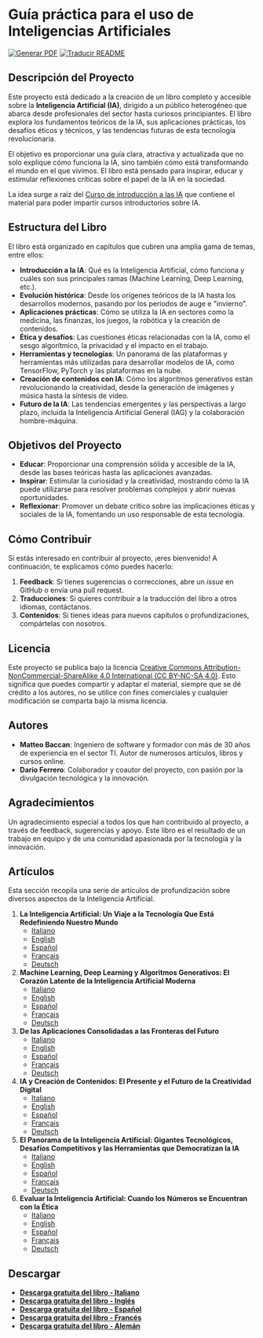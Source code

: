 # Guía práctica para el uso de Inteligencias Artificiales

[![Generar PDF](https://github.com/matteobaccan/CorsoAIBook/actions/workflows/generatepdf.yml/badge.svg)](https://github.com/matteobaccan/CorsoAIBook/actions/workflows/generatepdf.yml)
[![Traducir README](https://github.com/matteobaccan/CorsoAIBook/actions/workflows/translatereadme.yml/badge.svg)](https://github.com/matteobaccan/CorsoAIBook/actions/workflows/translatereadme.yml)

## Descripción del Proyecto

Este proyecto está dedicado a la creación de un libro completo y accesible sobre la **Inteligencia Artificial (IA)**, dirigido a un público heterogéneo que abarca desde profesionales del sector hasta curiosos principiantes. El libro explora los fundamentos teóricos de la IA, sus aplicaciones prácticas, los desafíos éticos y técnicos, y las tendencias futuras de esta tecnología revolucionaria.

El objetivo es proporcionar una guía clara, atractiva y actualizada que no solo explique cómo funciona la IA, sino también cómo está transformando el mundo en el que vivimos. El libro está pensado para inspirar, educar y estimular reflexiones críticas sobre el papel de la IA en la sociedad.

La idea surge a raíz del [Curso de introducción a las IA](https://github.com/matteobaccan/CorsoAI) que contiene el material para poder impartir cursos introductorios sobre IA.

## Estructura del Libro

El libro está organizado en capítulos que cubren una amplia gama de temas, entre ellos:

- **Introducción a la IA**: Qué es la Inteligencia Artificial, cómo funciona y cuáles son sus principales ramas (Machine Learning, Deep Learning, etc.).
- **Evolución histórica**: Desde los orígenes teóricos de la IA hasta los desarrollos modernos, pasando por los períodos de auge e "invierno".
- **Aplicaciones prácticas**: Cómo se utiliza la IA en sectores como la medicina, las finanzas, los juegos, la robótica y la creación de contenidos.
- **Ética y desafíos**: Las cuestiones éticas relacionadas con la IA, como el sesgo algorítmico, la privacidad y el impacto en el trabajo.
- **Herramientas y tecnologías**: Un panorama de las plataformas y herramientas más utilizadas para desarrollar modelos de IA, como TensorFlow, PyTorch y las plataformas en la nube.
- **Creación de contenidos con IA**: Cómo los algoritmos generativos están revolucionando la creatividad, desde la generación de imágenes y música hasta la síntesis de vídeo.
- **Futuro de la IA**: Las tendencias emergentes y las perspectivas a largo plazo, incluida la Inteligencia Artificial General (IAG) y la colaboración hombre-máquina.

## Objetivos del Proyecto

- **Educar**: Proporcionar una comprensión sólida y accesible de la IA, desde las bases teóricas hasta las aplicaciones avanzadas.
- **Inspirar**: Estimular la curiosidad y la creatividad, mostrando cómo la IA puede utilizarse para resolver problemas complejos y abrir nuevas oportunidades.
- **Reflexionar**: Promover un debate crítico sobre las implicaciones éticas y sociales de la IA, fomentando un uso responsable de esta tecnología.

## Cómo Contribuir

Si estás interesado en contribuir al proyecto, ¡eres bienvenido! A continuación, te explicamos cómo puedes hacerlo:

1. **Feedback**: Si tienes sugerencias o correcciones, abre un *issue* en GitHub o envía una pull request.
2. **Traducciones**: Si quieres contribuir a la traducción del libro a otros idiomas, contáctanos.
3. **Contenidos**: Si tienes ideas para nuevos capítulos o profundizaciones, compártelas con nosotros.

## Licencia

Este proyecto se publica bajo la licencia [Creative Commons Attribution-NonCommercial-ShareAlike 4.0 International (CC BY-NC-SA 4.0)](https://creativecommons.org/licenses/by-nc-sa/4.0/). Esto significa que puedes compartir y adaptar el material, siempre que se dé crédito a los autores, no se utilice con fines comerciales y cualquier modificación se comparta bajo la misma licencia.

## Autores

- **Matteo Baccan**: Ingeniero de software y formador con más de 30 años de experiencia en el sector TI. Autor de numerosos artículos, libros y cursos online.
- **Dario Ferrero**: Colaborador y coautor del proyecto, con pasión por la divulgación tecnológica y la innovación.

## Agradecimientos

Un agradecimiento especial a todos los que han contribuido al proyecto, a través de feedback, sugerencias y apoyo. Este libro es el resultado de un trabajo en equipo y de una comunidad apasionada por la tecnología y la innovación.

## Artículos

Esta sección recopila una serie de artículos de profundización sobre diversos aspectos de la Inteligencia Artificial.

1.  **La Inteligencia Artificial: Un Viaje a la Tecnología Que Está Redefiniendo Nuestro Mundo**
    -   [Italiano](articoli/01-L'Intelligenza%20Artificiale%20-%20Un%20Viaggio%20nella%20Tecnologia%20Che%20Sta%20Ridefinendo%20il%20Nostro%20Mondo/L'Intelligenza%20Artificiale%20-%20Un%20Viaggio%20nella%20Tecnologia%20Che%20Sta%20Ridefinendo%20il%20Nostro%20Mondo.md)
    -   [English](articoli/01-L'Intelligenza%20Artificiale%20-%20Un%20Viaggio%20nella%20Tecnologia%20Che%20Sta%20Ridefinendo%20il%20Nostro%20Mondo/L'Intelligenza%20Artificiale%20-%20Un%20Viaggio%20nella%20Tecnologia%20Che%20Sta%20Ridefinendo%20il%20Nostro%20Mondo_en.md)
    -   [Español](articoli/01-L'Intelligenza%20Artificiale%20-%20Un%20Viaggio%20nella%20Tecnologia%20Che%20Sta%20Ridefinendo%20il%20Nostro%20Mondo/L'Intelligenza%20Artificiale%20-%20Un%20Viaggio%20nella%20Tecnologia%20Che%20Sta%20Ridefinendo%20il%20Nostro%20Mondo_es.md)
    -   [Français](articoli/01-L'Intelligenza%20Artificiale%20-%20Un%20Viaggio%20nella%20Tecnologia%20Che%20Sta%20Ridefinendo%20il%20Nostro%20Mondo/L'Intelligenza%20Artificiale%20-%20Un%20Viaggio%20nella%20Tecnologia%20Che%20Sta%20Ridefinendo%20il%20Nostro%20Mondo_fr.md)
    -   [Deutsch](articoli/01-L'Intelligenza%20Artificiale%20-%20Un%20Viaggio%20nella%20Tecnologia%20Che%20Sta%20Ridefinendo%20il%20Nostro%20Mondo/L'Intelligenza%20Artificiale%20-%20Un%20Viaggio%20nella%20Tecnologia%20Che%20Sta%20Ridefinendo%20il%20Nostro%20Mondo_de.md)
2.  **Machine Learning, Deep Learning y Algoritmos Generativos: El Corazón Latente de la Inteligencia Artificial Moderna**
    -   [Italiano](articoli/02-Machine%20Learning%2C%20Deep%20Learning%20e%20Algoritmi%20Generativi%20Il%20Cuore%20Pulsante%20dell'Intelligenza%20Artificiale%20Moderna/Machine%20Learning%2C%20Deep%20Learning%20e%20Algoritmi%20Generativi%20Il%20Cuore%20Pulsante%20dell'Intelligenza%20Artificiale%20Moderna.md)
    -   [English](articoli/02-Machine%20Learning%2C%20Deep%20Learning%20e%20Algoritmi%20Generativi%20Il%20Cuore%20Pulsante%20dell'Intelligenza%20Artificiale%20Moderna/Machine%20Learning%2C%20Deep%20Learning%20e%20Algoritmi%20Generativi%20Il%20Cuore%20Pulsante%20dell'Intelligenza%20Artificiale%20Moderna_en.md)
    -   [Español](articoli/02-Machine%20Learning%2C%20Deep%20Learning%20e%20Algoritmi%20Generativi%20Il%20Cuore%20Pulsante%20dell'Intelligenza%20Artificiale%20Moderna/Machine%20Learning%2C%20Deep%20Learning%20e%20Algoritmi%20Generativi%20Il%20Cuore%20Pulsante%20dell'Intelligenza%20Artificiale%20Moderna_es.md)
    -   [Français](articoli/02-Machine%20Learning%2C%20Deep%20Learning%20e%20Algoritmi%20Generativi%20Il%20Cuore%20Pulsante%20dell'Intelligenza%20Artificiale%20Moderna/Machine%20Learning%2C%20Deep%20Learning%20e%20Algoritmi%20Generativi%20Il%20Cuore%20Pulsante%20dell'Intelligenza%20Artificiale%20Moderna_fr.md)
    -   [Deutsch](articoli/02-Machine%20Learning%2C%20Deep%20Learning%20e%20Algoritmi%20Generativi%20Il%20Cuore%20Pulsante%20dell'Intelligenza%20Artificiale%20Moderna/Machine%20Learning%2C%20Deep%20Learning%20e%20Algoritmi%20Generativi%20Il%20Cuore%20Pulsante%20dell'Intelligenza%20Artificiale%20Moderna_de.md)
3.  **De las Aplicaciones Consolidadas a las Fronteras del Futuro**
    -   [Italiano](articoli/03-Dalle%20Applicazioni%20Consolidate%20alle%20Frontiere%20del%20Futuro/Dalle%20Applicazioni%20Consolidate%20alle%20Frontiere%20del%20Futuro.md)
    -   [English](articoli/03-Dalle%20Applicazioni%20Consolidate%20alle%20Frontiere%20del%20Futuro/Dalle%20Applicazioni%20Consolidate%20alle%20Frontiere%20del%20Futuro_en.md)
    -   [Español](articoli/03-Dalle%20Applicazioni%20Consolidate%20alle%20Frontiere%20del%20Futuro/Dalle%20Applicazioni%20Consolidate%20alle%20Frontiere%20del%20Futuro_es.md)
    -   [Français](articoli/03-Dalle%20Applicazioni%20Consolidate%20alle%20Frontiere%20del%20Futuro/Dalle%20Applicazioni%20Consolidate%20alle%20Frontiere%20del%20Futuro_fr.md)
    -   [Deutsch](articoli/03-Dalle%20Applicazioni%20Consolidate%20alle%20Frontiere%20del%20Futuro/Dalle%20Applicazioni%20Consolidate%20alle%20Frontiere%20del%20Futuro_de.md)
4.  **IA y Creación de Contenidos: El Presente y el Futuro de la Creatividad Digital**
    -   [Italiano](articoli/04-AI_Creazione_Contenuti/AI_Creazione_Contenuti.md)
    -   [English](articoli/04-AI_Creazione_Contenuti/AI_Creazione_Contenuti_en.md)
    -   [Español](articoli/04-AI_Creazione_Contenuti/AI_Creazione_Contenuti_es.md)
    -   [Français](articoli/04-AI_Creazione_Contenuti/AI_Creazione_Contenuti_fr.md)
    -   [Deutsch](articoli/04-AI_Creazione_Contenuti/AI_Creazione_Contenuti_de.md)
5.  **El Panorama de la Inteligencia Artificial: Gigantes Tecnológicos, Desafíos Competitivos y las Herramientas que Democratizan la IA**
    -   [Italiano](articoli/05-AI%20Aziende%20e%20Servizi/IA_Aziende_e_Servizi%20.md)
    -   [English](articoli/05-AI%20Aziende%20e%20Servizi/IA_Aziende_e_Servizi_en.md)
    -   [Español](articoli/05-AI%20Aziende%20e%20Servizi/IA_Aziende_e_Servizi_es.md)
    -   [Français](articoli/05-AI%20Aziende%20e%20Servizi/IA_Aziende_e_Servizi%20_fr.md)
    -   [Deutsch](articoli/05-AI%20Aziende%20e%20Servizi/IA_Aziende_e_Servizi%20_de.md)
6.  **Evaluar la Inteligencia Artificial: Cuando los Números se Encuentran con la Ética**
    -   [Italiano](articoli/06-AI%20Valutazione%20ed%20Etica/AI_Valutazione_ed_etica.md)
    -   [English](articoli/06-AI%20Valutazione%20ed%20Etica/AI_Valutazione_ed_etica_en.md)
    -   [Español](articoli/06-AI%20Valutazione%20ed%20Etica/AI_Valutazione_ed_etica_es.md)
    -   [Français](articoli/06-AI%20Valutazione%20ed%20Etica/AI_Valutazione_ed_etica_fr.md)
    -   [Deutsch](articoli/06-AI%20Valutazione%20ed%20Etica/AI_Valutazione_ed_etica_de.md)

## Descargar

- __[Descarga gratuita del libro - Italiano](https://github.com/matteobaccan/CorsoAIBook/raw/refs/heads/main/book/Corso_AI_Book-it.pdf)__
- __[Descarga gratuita del libro - Inglés](https://github.com/matteobaccan/CorsoAIBook/raw/refs/heads/main/book/Corso_AI_Book-en.pdf)__
- __[Descarga gratuita del libro - Español](https://github.com/matteobaccan/CorsoAIBook/raw/refs/heads/main/book/Corso_AI_Book-es.pdf)__
- __[Descarga gratuita del libro - Francés](https://github.com/matteobaccan/CorsoAIBook/raw/refs/heads/main/book/Corso_AI_Book-fr.pdf)__
- __[Descarga gratuita del libro - Alemán](https://github.com/matteobaccan/CorsoAIBook/raw/refs/heads/main/book/Corso_AI_Book-de.pdf)__
